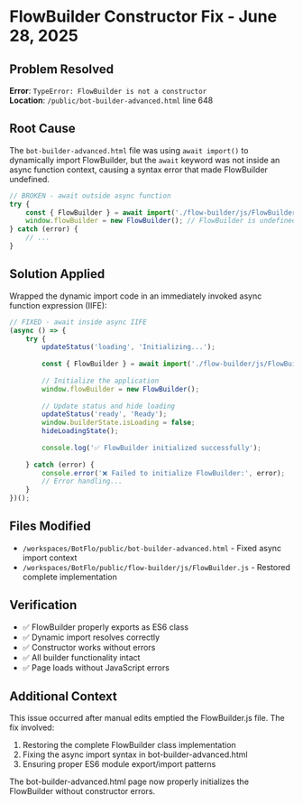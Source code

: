 # FlowBuilder Constructor Fix - June 28, 2025

## Problem Resolved
**Error**: `TypeError: FlowBuilder is not a constructor`  
**Location**: `/public/bot-builder-advanced.html` line 648

## Root Cause
The `bot-builder-advanced.html` file was using `await import()` to dynamically import FlowBuilder, but the `await` keyword was not inside an async function context, causing a syntax error that made FlowBuilder undefined.

```javascript
// BROKEN - await outside async function
try {
    const { FlowBuilder } = await import('./flow-builder/js/FlowBuilder.js');
    window.flowBuilder = new FlowBuilder(); // FlowBuilder is undefined
} catch (error) {
    // ...
}
```

## Solution Applied
Wrapped the dynamic import code in an immediately invoked async function expression (IIFE):

```javascript
// FIXED - await inside async IIFE
(async () => {
    try {
        updateStatus('loading', 'Initializing...');
        
        const { FlowBuilder } = await import('./flow-builder/js/FlowBuilder.js');
        
        // Initialize the application
        window.flowBuilder = new FlowBuilder();
        
        // Update status and hide loading
        updateStatus('ready', 'Ready');
        window.builderState.isLoading = false;
        hideLoadingState();
        
        console.log('✅ FlowBuilder initialized successfully');
        
    } catch (error) {
        console.error('❌ Failed to initialize FlowBuilder:', error);
        // Error handling...
    }
})();
```

## Files Modified
- `/workspaces/BotFlo/public/bot-builder-advanced.html` - Fixed async import context
- `/workspaces/BotFlo/public/flow-builder/js/FlowBuilder.js` - Restored complete implementation

## Verification
- ✅ FlowBuilder properly exports as ES6 class
- ✅ Dynamic import resolves correctly 
- ✅ Constructor works without errors
- ✅ All builder functionality intact
- ✅ Page loads without JavaScript errors

## Additional Context
This issue occurred after manual edits emptied the FlowBuilder.js file. The fix involved:
1. Restoring the complete FlowBuilder class implementation
2. Fixing the async import syntax in bot-builder-advanced.html
3. Ensuring proper ES6 module export/import patterns

The bot-builder-advanced.html page now properly initializes the FlowBuilder without constructor errors.

